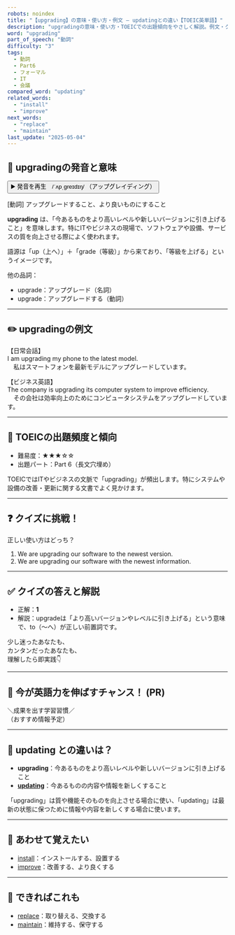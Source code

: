 ```yaml
---
robots: noindex
title: "【upgrading】の意味・使い方・例文 ― updatingとの違い【TOEIC英単語】"
description: "upgradingの意味・使い方・TOEICでの出題傾向をやさしく解説。例文・クイズ付きでupdatingとの違いもわかりやすく学べます。"
word: "upgrading"
part_of_speech: "動詞"
difficulty: "3"
tags:
  - 動詞
  - Part6
  - フォーマル
  - IT
  - 会議
compared_word: "updating"
related_words:
  - "install"
  - "improve"
next_words:
  - "replace"
  - "maintain"
last_update: "2025-05-04"
---
```


## 🔰 upgradingの発音と意味

<button class="play-audio" onclick="playTTS('upgrading')">
  <span class="play-audio-main">
    ▶️ 発音を再生　/ˈʌpˌɡreɪdɪŋ/
  </span>
  <span class="play-audio-sub">
    （アップグレイディング）
  </span>
</button>

[動詞] アップグレードすること、より良いものにすること

**upgrading** は、「今あるものをより高いレベルや新しいバージョンに引き上げること」を意味します。特にITやビジネスの現場で、ソフトウェアや設備、サービスの質を向上させる際によく使われます。

語源は「up（上へ）」＋「grade（等級）」から来ており、「等級を上げる」というイメージです。

他の品詞：  
- upgrade：アップグレード（名詞）
- upgrade：アップグレードする（動詞）

---

## ✏️ upgradingの例文

【日常会話】  
I am upgrading my phone to the latest model.  
　私はスマートフォンを最新モデルにアップグレードしています。

【ビジネス英語】  
The company is upgrading its computer system to improve efficiency.  
　その会社は効率向上のためにコンピュータシステムをアップグレードしています。

---

## 🎯 TOEICの出題頻度と傾向

- 難易度：★★★☆☆
- 出題パート：Part 6（長文穴埋め）

TOEICではITやビジネスの文脈で「upgrading」が頻出します。特にシステムや設備の改善・更新に関する文書でよく見かけます。

---

## ❓ クイズに挑戦！

正しい使い方はどっち？

1. We are upgrading our software to the newest version.  
2. We are upgrading our software with the newest information.

---

## ✅ クイズの答えと解説

- 正解：**1**
- 解説：upgradeは「より高いバージョンやレベルに引き上げる」という意味で、to（～へ）が正しい前置詞です。

少し迷ったあなたも、  
カンタンだったあなたも、  
理解したら即実践👇️

---

## 🚀 今が英語力を伸ばすチャンス！ (PR)

<div class="info-center">
＼成果を出す学習習慣／<br>  
（おすすめ情報予定）
</div>

---

## 🤔  updating との違いは？

- **upgrading**：今あるものをより高いレベルや新しいバージョンに引き上げること
- **[updating](/word/updating)**：今あるものの内容や情報を新しくすること

「upgrading」は質や機能そのものを向上させる場合に使い、「updating」は最新の状態に保つために情報や内容を新しくする場合に使います。

---

## 🧩 あわせて覚えたい

- [install](/word/install)：インストールする、設置する
- [improve](/word/improve)：改善する、より良くする

---

## 📖 できればこれも

- [replace](/word/replace)：取り替える、交換する
- [maintain](/word/maintain)：維持する、保守する

<!-- cvid: aid23_bid26 -->
